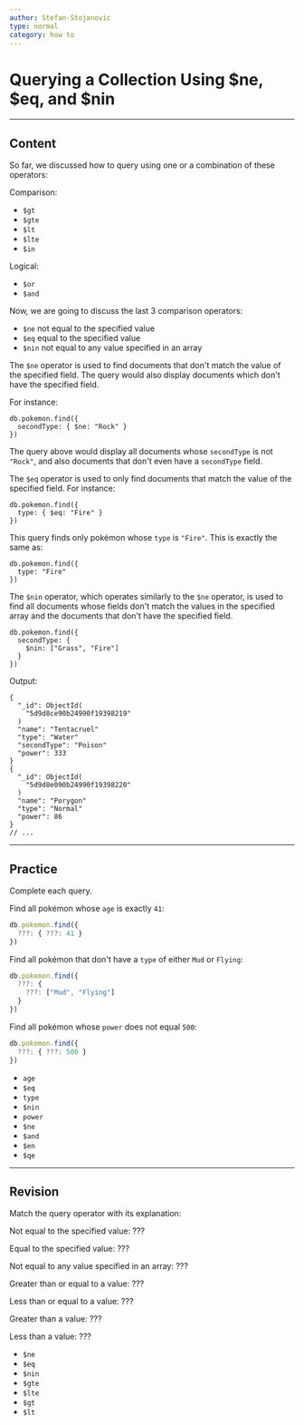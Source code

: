 ```yaml
---
author: Stefan-Stojanovic
type: normal
category: how to
---
```


# Querying a Collection Using $ne, $eq, and $nin


---

## Content

So far, we discussed how to query using one or a combination of these operators:

Comparison:

- `$gt`
- `$gte`
- `$lt`
- `$lte`
- `$in`

Logical:

- `$or`
- `$and`

Now, we are going to discuss the last 3 comparison operators:

- `$ne` not equal to the specified value
- `$eq` equal to the specified value
- `$nin` not equal to any value specified in an array

The `$ne` operator is used to find documents that don't match the value of the specified field. The query would also display documents which don't have the specified field.

For instance:

```plain-text
db.pokemon.find({
  secondType: { $ne: "Rock" }
})
```

The query above would display all documents whose `secondType` is not `"Rock"`, and also documents that don't even have a `secondType` field.

The `$eq` operator is used to only find documents that match the value of the specified field. For instance:

```plain-text
db.pokemon.find({
  type: { $eq: "Fire" }
})
```

This query finds only pokémon whose `type` is `"Fire"`. This is exactly the same as:

```plain-text
db.pokemon.find({
  type: "Fire"
})
```

The `$nin` operator, which operates similarly to the `$ne` operator, is used to find all documents whose fields don't match the values in the specified array and the documents that don't have the specified field.

```plain-text
db.pokemon.find({
  secondType: {
    $nin: ["Grass", "Fire"]
  }
})
```

Output:

```plain-text
{
  "_id": ObjectId(
    "5d9d8ce90b24990f19398219"
  )
  "name": "Tentacruel"
  "type": "Water"
  "secondType": "Poison"
  "power": 333
}
{
  "_id": ObjectId(
    "5d9d8e090b24990f19398220"
  )
  "name": "Porygon"
  "type": "Normal"
  "power": 86
}
// ...
```


---

## Practice

Complete each query.

Find all pokémon whose `age` is exactly `41`:

```javascript
db.pokemon.find({
  ???: { ???: 41 }
})
```

Find all pokémon that don't have a `type` of either `Mud` or `Flying`:

```javascript
db.pokemon.find({
  ???: {
    ???: ["Mud", "Flying"]
  }
})
```

Find all pokémon whose `power` does not equal `500`:

```javascript
db.pokemon.find({
  ???: { ???: 500 }
})
```

- `age`
- `$eq`
- `type`
- `$nin`
- `power`
- `$ne`
- `$and`
- `$en`
- `$qe`


---

## Revision

Match the query operator with its explanation:

Not equal to the specified value: ???

Equal to the specified value: ???

Not equal to any value specified in an array: ???

Greater than or equal to a value: ???

Less than or equal to a value: ???

Greater than a value: ???

Less than a value: ???

- `$ne`
- `$eq`
- `$nin`
- `$gte`
- `$lte`
- `$gt`
- `$lt`
